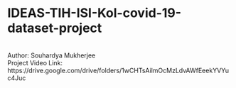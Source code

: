 # IDEAS-TIH-ISI-Kol-covid-19-dataset-project

<br>
Author: Souhardya Mukherjee 

<br>
Project Video Link: https://drive.google.com/drive/folders/1wCHTsAilmOcMzLdvAWfEeekYVYuc4Juc
